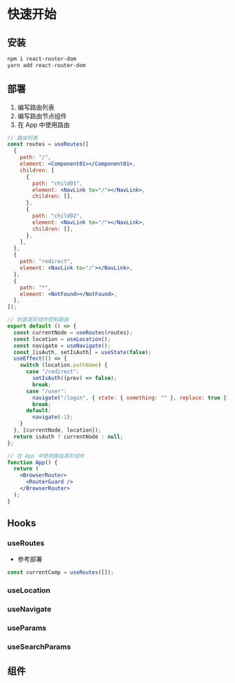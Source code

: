 # 快速开始

## 安装

```powershell
npm i react-router-dom
yarn add react-router-dom
```

## 部署

1. 编写路由列表
2. 编写路由节点组件
3. 在 App 中使用路由

```jsx
// 路由列表
const routes = useRoutes([
  {
    path: "/",
    element: <Component01></Component01>,
    children: [
      {
        path: "child01",
        element: <NavLink to="/"></NavLink>,
        children: [],
      },
      {
        path: "child02",
        element: <NavLink to="/"></NavLink>,
        children: [],
      },
    ],
  },
  {
    path: "redirect",
    element: <NavLink to="/"></NavLink>,
  },
  {
    path: "*",
    element: <NotFound></NotFound>,
  },
]);
```

```jsx
// 封装高阶组件控制路由
export default () => {
  const currentNode = useRoutes(routes);
  const location = useLocation();
  const navigate = useNavigate();
  const [isAuth, setIsAuth] = useState(false);
  useEffect(() => {
    switch (location.pathName) {
      case "/redirect":
        setIsAuth((prev) => false);
        break;
      case "/user":
        navigate("/login", { state: { something: "" }, replace: true });
        break;
      default:
        navigate(-1);
    }
  }, [currentNode, location]);
  return isAuth ? currentNode : null;
};
```

```jsx
// 在 App 中使用路由高阶组件
function App() {
  return (
    <BrowserRouter>
      <RouterGuard />
    </BrowserRouter>
  );
}
```

## Hooks

### useRoutes

- 参考部署

```js
const currentComp = useRoutes([]);
```

### useLocation

### useNavigate

### useParams

### useSearchParams

## 组件
